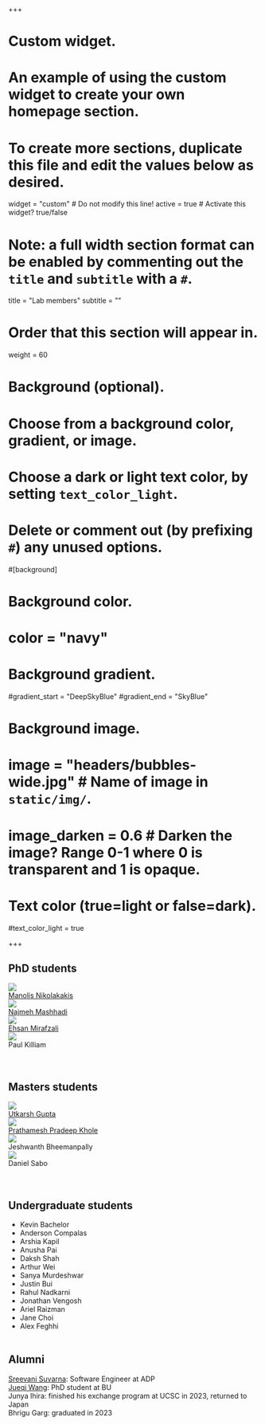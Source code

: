 +++
# Custom widget.
# An example of using the custom widget to create your own homepage section.
# To create more sections, duplicate this file and edit the values below as desired.
widget = "custom"  # Do not modify this line!
active = true  # Activate this widget? true/false

# Note: a full width section format can be enabled by commenting out the `title` and `subtitle` with a `#`.
title = "Lab members"
subtitle = ""

# Order that this section will appear in.
weight = 60

# Background (optional).
#   Choose from a background color, gradient, or image.
#   Choose a dark or light text color, by setting `text_color_light`.
#   Delete or comment out (by prefixing `#`) any unused options.
#[background]
  # Background color.
  # color = "navy"
  
  # Background gradient.
  #gradient_start = "DeepSkyBlue"
  #gradient_end = "SkyBlue"
  
  # Background image.
  # image = "headers/bubbles-wide.jpg"  # Name of image in `static/img/`.
  # image_darken = 0.6  # Darken the image? Range 0-1 where 0 is transparent and 1 is opaque.

  # Text color (true=light or false=dark).
  #text_color_light = true
  
+++


<h2>PhD students</h2>
<div class="gallery">
        <div class="person">
            <img src="img/manolis.png"/>
            <figcaption><a href="https://manolisnikolakakis.github.io">Manolis Nikolakakis</a></figcaption>
        </div>
        <div class="person">
            <img src="img/najmeh.jpg"/>
            <figcaption><a href="https://najmehmashhadi.com/">Najmeh Mashhadi</a></figcaption>
        </div>
        <div class="person">
            <img src="img/ehsan.png" />
            <figcaption><a href="https://scholar.google.com/citations?user=rVyaz0oAAAAJ&hl=en">Ehsan Mirafzali</a></figcaption>
        </div>
        <div class="person">
            <img src="img/paul.jpg"/>
            <figcaption>Paul Killiam</figcaption>
        </div>

</div><br><br>


<!-- <div class="gallery">
<figure>
    <img src="person1.jpg" alt="Person 1">
    <figcaption>John Doe</figcaption>
</figure>

<figure>
    <img src="person2.jpg" alt="Person 2">
    <figcaption>Jane Smith</figcaption>
</figure>

<figure>
    <img src="person3.jpg" alt="Person 3">
    <figcaption>Bob Johnson</figcaption>
</figure>

</div> -->


<!-- **PhD students**

[Manolis Nikolakakis](https://manolisnikolakakis.github.io)
<img src="https://manolisnikolakakis.github.io/assets/images/manoliswebsite.png" width="200" /><br>

[Najmeh Mashhadi](https://najmehmashhadi.com/)
<img src="https://najmehmashhadi.com/wp-content/uploads/2019/07/2-300x300.jpg" width="200" /><br>

[Ehsan Mirafzali](https://scholar.google.com/citations?user=rVyaz0oAAAAJ&hl=en) <img src="img/ehsan.png" width="200" /><br><br>

Paul Killiam <img src="img/paul.jpg" width="200" /><br><br> -->


<h2>Masters students</h2>

<div class="gallery">
        <div class="person">
            <img src="img/utkarsh.jpg"  />
            <figcaption><a href="https://28utkarsh08.wixsite.com/home">Utkarsh Gupta</a></figcaption>
        </div>
        <div class="person">
            <img src="img/prathamesh.png"/>
            <figcaption><a href="https://www.linkedin.com/in/prathamesh-khole-220258170/?originalSubdomain=in">Prathamesh Pradeep Khole</a></figcaption>
        </div>
        <div class="person">
            <img src="img/jesh.jpg"/>
            <figcaption>Jeshwanth Bheemanpally</figcaption>
        </div>
        <div class="person">
            <img src="img/daniel.jpg"/>
            <figcaption>Daniel Sabo</figcaption>
        </div>

</div><br><br>



<h2>Undergraduate students</h2>

* Kevin Bachelor
* Anderson Compalas
* Arshia Kapil
* Anusha Pai
* Daksh Shah
* Arthur Wei
* Sanya Murdeshwar
* Justin Bui
* Rahul Nadkarni 
* Jonathan Vengosh
* Ariel Raizman
* Jane Choi
* Alex Feghhi
<br><br>

<h2>Alumni</h2>

[Sreevani Suvarna](https://www.linkedin.com/in/sreevani-suvarna/): Software Engineer at ADP<br>
[Jueqi Wang](https://github.com/wendy-xiaozong): PhD student at BU<br>
Junya Ihira: finished his exchange program at UCSC in 2023, returned to Japan<br>
Bhrigu Garg: graduated in 2023<br>